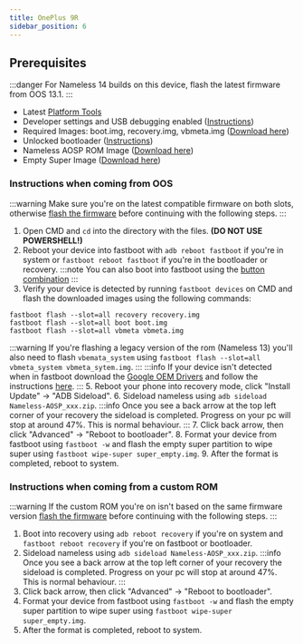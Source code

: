 ```yaml
---
title: OnePlus 9R
sidebar_position: 6
---
```


## Prerequisites

:::danger
For Nameless 14 builds on this device, flash the latest firmware from OOS 13.1.
:::
- Latest [Platform Tools](/docs/faq.md#links)
- Developer settings and USB debugging enabled ([Instructions](/docs/faq.md#enabling-developer-options))
- Required Images: boot.img, recovery.img, vbmeta.img ([Download here](/docs/getting-started/downloads/oneplus/lemonades.md))
- Unlocked bootloader ([Instructions](/docs/faq.md#how-to-unlock-bootloader))
- Nameless AOSP ROM Image ([Download here](/docs/getting-started/downloads/oneplus/lemonades.md))
- Empty Super Image ([Download here](https://mirrorbits.lineageos.org/full/lemonadep/20240429/super_empty.img))

### Instructions when coming from OOS

:::warning
Make sure you're on the latest compatible firmware on both slots, otherwise [flash the firmware](/docs/faq.md#ab-partitions-explained) before continuing with the following steps.
:::

1. Open CMD and `cd` into the directory with the files. **(DO NOT USE POWERSHELL!)**
2. Reboot your device into fastboot with `adb reboot fastboot` if you're in system or `fastboot reboot fastboot` if you're in the bootloader or recovery.
:::note
You can also boot into fastboot using the [button combination](/docs/faq.md#button-combinations)
:::
3. Verify your device is detected by running `fastboot devices` on CMD and flash the downloaded images using the following commands:
```
fastboot flash --slot=all recovery recovery.img
fastboot flash --slot=all boot boot.img
fastboot flash --slot=all vbmeta vbmeta.img
``` 
:::warning
If you're flashing a legacy version of the rom (Nameless 13) you'll also need to flash `vbemata_system` using `fastboot flash --slot=all vbmeta_system vbmeta_sytem.img`.
:::
:::info
If your device isn't detected when in fastboot download the [Google OEM Drivers](/docs/faq.md#links) and follow the instructions [here](/docs/faq.md#installing-google-usb-drivers).
:::
5. Reboot your phone into recovery mode, click "Install Update" -> "ADB Sideload".
6. Sideload nameless using `adb sideload Nameless-AOSP_xxx.zip`.
:::info
Once you see a back arrow at the top left corner of your recovery the sideload is completed. Progress on your pc will stop at around 47%. This is normal behaviour.
:::
7. Click back arrow, then click "Advanced" -> "Reboot to bootloader".
8. Format your device from fastboot using `fastboot -w` and flash the empty super partition to wipe super using `fastboot wipe-super super_empty.img`.
9. After the format is completed, reboot to system.

### Instructions when coming from a custom ROM

:::warning
If the custom ROM you're on isn't based on the same firmware version [flash the firmware](/docs/faq.md#ab-partitions-explained) before continuing with the following steps.
:::

1. Boot into recovery using `adb reboot recovery` if you're on system and `fastboot reboot recovery` if you're on fastboot or bootloader.
2. Sideload nameless using `adb sideload Nameless-AOSP_xxx.zip`.
:::info
Once you see a back arrow at the top left corner of your recovery the sideload is completed. Progress on your pc will stop at around 47%. This is normal behaviour.
:::
3. Click back arrow, then click "Advanced" -> "Reboot to bootloader".
4. Format your device from fastboot using `fastboot -w` and flash the empty super partition to wipe super using `fastboot wipe-super super_empty.img`.
5. After the format is completed, reboot to system.